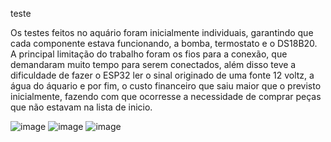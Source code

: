 teste

Os testes feitos no aquário foram inicialmente individuais, garantindo que cada componente estava funcionando, a bomba, termostato e o DS18B20. A principal limitação do trabalho foram os fios para a conexão, que demandaram muito tempo para serem conectados, além disso teve a dificuldade de fazer  o ESP32 ler o sinal originado de uma fonte 12 voltz, a água do áquario e por fim, o custo financeiro que saiu maior que o previsto inicialmente, fazendo com que ocorresse a necessidade de comprar peças que não estavam na lista de inicio.

![image](https://github.com/user-attachments/assets/210a596b-9a3d-4554-a172-373a94de53e6)
![image](https://github.com/user-attachments/assets/718c8c49-4240-461a-a1a9-582d5f991265)
![image](https://github.com/user-attachments/assets/8e8175b8-c7c7-4c15-a77f-9c40863d5776)


